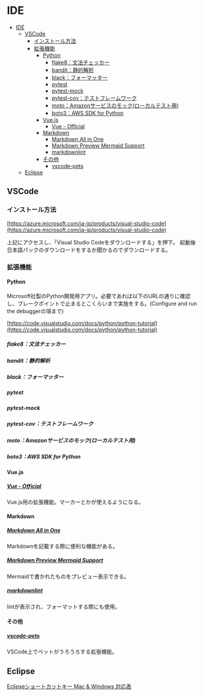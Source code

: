 # IDE

- [IDE](#ide)
  - [VSCode](#vscode)
    - [インストール方法](#インストール方法)
    - [拡張機能](#拡張機能)
      - [Python](#python)
        - [flake8：文法チェッカー](#flake8文法チェッカー)
        - [bandit：静的解析](#bandit静的解析)
        - [black：フォーマッター](#blackフォーマッター)
        - [pytest](#pytest)
        - [pytest-mock](#pytest-mock)
        - [pytest-cov：テストフレームワーク](#pytest-covテストフレームワーク)
        - [moto：Amazonサービスのモック(ローカルテスト用)](#motoamazonサービスのモックローカルテスト用)
        - [boto3：AWS SDK for Python](#boto3aws-sdk-for-python)
      - [Vue.js](#vuejs)
        - [Vue - Official](#vue---official)
      - [Markdown](#markdown)
        - [Markdown All in One](#markdown-all-in-one)
        - [Markdown Preview Mermaid Support](#markdown-preview-mermaid-support)
        - [markdownlint](#markdownlint)
      - [その他](#その他)
        - [vscode-pets](#vscode-pets)
  - [Eclipse](#eclipse)

## VSCode

### インストール方法

[https://azure.microsoft.com/ja-jp/products/visual-studio-code](https://azure.microsoft.com/ja-jp/products/visual-studio-code)

上記にアクセスし、「Visual Studio Codeをダウンロードする」を押下。
起動後日本語パックのダウンロードをするか聞かるのでダウンロードする。

### 拡張機能

#### Python

Microsoft社製のPython開発用アプリ。必要であれば以下のURLの通りに確認し、ブレークポイントで止まるとこくらいまで実施をする。(Configure and run the debuggerの項まで)

[https://code.visualstudio.com/docs/python/python-tutorial](https://code.visualstudio.com/docs/python/python-tutorial)

##### flake8：文法チェッカー

##### bandit：静的解析

##### black：フォーマッター

##### pytest

##### pytest-mock

##### pytest-cov：テストフレームワーク

##### moto：Amazonサービスのモック(ローカルテスト用)

##### boto3：AWS SDK for Python

#### Vue.js

##### [Vue - Official](https://marketplace.visualstudio.com/items?itemName=Vue.volar)

Vue.js用の拡張機能。マーカーとかが使えるようになる。

#### Markdown

##### [Markdown All in One](https://marketplace.visualstudio.com/items?itemName=yzhang.markdown-all-in-one)

Markdownを記載する際に便利な機能がある。

##### [Markdown Preview Mermaid Support](https://marketplace.visualstudio.com/items?itemName=bierner.markdown-mermaid)

Mermaidで書かれたものをプレビュー表示できる。

##### [markdownlint](https://marketplace.visualstudio.com/items?itemName=DavidAnson.vscode-markdownlint)

lintが表示され、フォーマットする際にも使用。

#### その他

##### [vscode-pets](https://marketplace.visualstudio.com/items?itemName=tonybaloney.vscode-pets)

VSCode上でペットがうろうろする拡張機能。

## Eclipse

[Eclipseショートカットキー Mac & Windows 対応表](https://hutyao.hatenablog.com/entry/eclipse-shortcutkey)